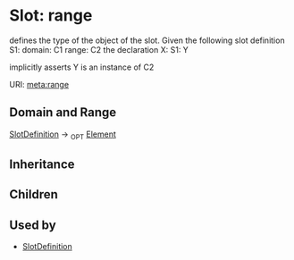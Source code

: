 # Slot: range


defines the type of the object of the slot.  Given the following slot definition
  S1:
    domain: C1
    range:  C2
the declaration
  X:
    S1: Y

implicitly asserts Y is an instance of C2

URI: [meta:range](https://w3id.org/biolink/biolinkml/meta/range)
## Domain and Range

[SlotDefinition](SlotDefinition.md) ->  <sub>OPT</sub> [Element](Element.md)
## Inheritance

## Children

## Used by

 * [SlotDefinition](SlotDefinition.md)
